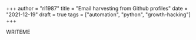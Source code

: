 +++
author = "rl1987"
title = "Email harvesting from Github profiles"
date = "2021-12-19"
draft = true
tags = ["automation", "python", "growth-hacking"]
+++

WRITEME
